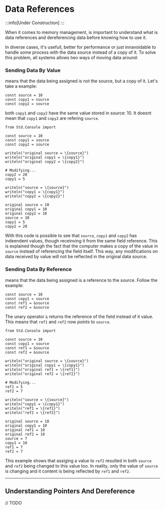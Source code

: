 # Data References

:::info[Under Construction]
:::

When it comes to memory management, is important to understand what is data references
and dereferencing data before knowing how to use it.

In diverse cases, it's usefull, better for performance or just innavoidable to handle some
process with the data source instead of a copy of it. To solve this problem, all systems
allows two ways of moving data around:

### Sending Data By Value
means that the data being assigned is not the source, but a copy of it. Let's take a example:

```abs
const source = 10
const copy1 = source
const copy2 = source
```

both `copy1` and `copy2` have the same value stored in source: 10. It doesnt mean that `copy1`
and `copy2` are refering `source`.

```abs
from Std.Console import

const source = 10
const copy1 = source
const copy2 = source

writeln("original source = \{source}")
writeln("original copy1 = \{copy1}")
writeln("original copy2 = \{copy2}")

# Modifying...
copy2 = 20
copy1 = 5

writeln("source = \{source}")
writeln("copy1 = \{copy1}")
writeln("copy2 = \{copy2}")
```
```text title="Console Output"
original source = 10
original copy1 = 10
original copy2 = 10
source = 10
copy1 = 5
copy2 = 20
```

With this code is possible to see that `source`, `copy1` and `copy2` has indeendent values,
though receinving it from the same field reference. This is explained though the fact that
the computer makes a copy of the value in `source` instead of referencing the field itself.
This way, any modifications on data received by value will not be reflected in the original
data source.

### Sending Data By Reference
means that the data being assigned is a reference to the source. Follow the example:

```abs
const source = 10
const copy1 = source
const ref1 = &source
const ref2 = &source
```

The unary operator `&` returns the reference of the field instead of it value. This means that
`ref1` and `ref2` now *points* to `source`.

```abs
from Std.Console import

const source = 10
const copy1 = source
const ref1 = &source
const ref2 = &source

writeln("original source = \{source}")
writeln("original copy1 = \{copy1}")
writeln("original ref1 = \{ref1}")
writeln("original ref2 = \{ref2}")

# Modifying...
ref1 = 5
ref2 = 7

writeln("source = \{source}")
writeln("copy1 = \{copy1}")
writeln("ref1 = \{ref1}")
writeln("ref2 = \{ref2}")
```
```text title="Console Output"
original source = 10
original copy1 = 10
original ref1 = 10
original ref2 = 10
source = 7
copy1 = 10
ref1 = 7
ref2 = 7
```

This example shows that assiging a value to `ref2` resulted in both `source` and `ref2` being
changed to this value too. In reality, only the value of `source` is changing and it content is
being reflected by `ref1` and `ref2`.

---
## Understanding Pointers And Dereference

// TODO
